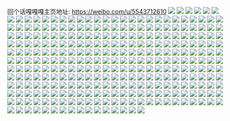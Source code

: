 回个话嘎嘎嘎主页地址: https://weibo.com/u/5543712610 
![](https://wx4.sinaimg.cn/mw2000/0063aQTwgy1gui4qrqtrrj61o01o0b2902.jpg) 
![](https://wx4.sinaimg.cn/mw2000/0063aQTwgy1gt10vi4c6uj30mw0tkwid.jpg) 
![](https://wx4.sinaimg.cn/mw2000/0063aQTwgy1gt10vxts2yj30qa0xvgt4.jpg) 
![](https://wx4.sinaimg.cn/mw2000/0063aQTwgy1grjbhdvgvlj32bb333u10.jpg) 
![](https://wx4.sinaimg.cn/mw2000/0063aQTwgy1grjbgvby59j30vc15shdu.jpg) 
![](https://wx4.sinaimg.cn/mw2000/0063aQTwgy1grjbg5bjf7j31xg33zkjm.jpg) 
![](https://wx4.sinaimg.cn/mw2000/0063aQTwgy1grjbhnsek3j32801o0qv5.jpg) 
![](https://wx4.sinaimg.cn/mw2000/0063aQTwgy1grgnjq8t6aj30sg0sgk9u.jpg) 
![](https://wx4.sinaimg.cn/mw2000/0063aQTwgy1grgnjtg4z4j30sg0sgh3s.jpg) 
![](https://wx4.sinaimg.cn/mw2000/0063aQTwgy1grgnjrys13j31o01o0b2d.jpg) 
![](https://wx4.sinaimg.cn/mw2000/0063aQTwgy1grgnjpj65qj31o01o0qv6.jpg) 
![](https://wx4.sinaimg.cn/mw2000/0063aQTwgy1gr1tjir0vkj31hb27zqva.jpg) 
![](https://wx4.sinaimg.cn/mw2000/0063aQTwgy1gpyjikkk4nj32bc334e86.jpg) 
![](https://wx4.sinaimg.cn/mw2000/0063aQTwly1goicc3yvdzj31hc1hchdt.jpg) 
![](https://wx4.sinaimg.cn/mw2000/0063aQTwly1goicc58ncsj31hc1hckjl.jpg) 
![](https://wx4.sinaimg.cn/mw2000/0063aQTwly1goicc6pg6pj31hc1hc1ky.jpg) 
![](https://wx4.sinaimg.cn/mw2000/0063aQTwly1gnkl15hl4yj31hc1hcb2a.jpg) 
![](https://wx4.sinaimg.cn/mw2000/0063aQTwgy1gm79dmx8zhj31z41hc7wj.jpg) 
![](https://wx4.sinaimg.cn/mw2000/0063aQTwgy1gm79f3m504j33402c0b2e.jpg) 
![](https://wx4.sinaimg.cn/mw2000/0063aQTwgy1gm79e4ua94j31s02dckjm.jpg) 
![](https://wx4.sinaimg.cn/mw2000/0063aQTwgy1gm79fgtkiej31s02dcb2b.jpg) 
![](https://wx4.sinaimg.cn/mw2000/0063aQTwgy1gm79g203bxj33402c01l1.jpg) 
![](https://wx4.sinaimg.cn/mw2000/0063aQTwgy1gm79g3dzfyj32681fs1ky.jpg) 
![](https://wx4.sinaimg.cn/mw2000/0063aQTwgy1gm79g6sc4wj328m2ndb2a.jpg) 
![](https://wx4.sinaimg.cn/mw2000/0063aQTwgy1gm79g9vlvnj32c02c0x6r.jpg) 
![](https://wx4.sinaimg.cn/mw2000/0063aQTwgy1gm79gczvsrj32c03407wl.jpg) 
![](https://wx4.sinaimg.cn/mw2000/0063aQTwgy1gli01z7ginj30u015h131.jpg) 
![](https://wx4.sinaimg.cn/mw2000/0063aQTwgy1gli02036s0j30u015hkfr.jpg) 
![](https://wx4.sinaimg.cn/mw2000/0063aQTwgy1glhz8w95nfj31hc1hc1ky.jpg) 
![](https://wx4.sinaimg.cn/mw2000/0063aQTwgy1glhz8wyeraj30qo16wwix.jpg) 
![](https://wx4.sinaimg.cn/mw2000/0063aQTwgy1gl9wbdln3wj315o1qiqv6.jpg) 
![](https://wx4.sinaimg.cn/mw2000/0063aQTwgy1gl9wcnup3zj32bc334b2b.jpg) 
![](https://wx4.sinaimg.cn/mw2000/0063aQTwgy1gl9wbhy3lxj32dc1s0x6r.jpg) 
![](https://wx4.sinaimg.cn/mw2000/0063aQTwgy1gl9wc6jp0kj32c02c01l1.jpg) 
![](https://wx4.sinaimg.cn/mw2000/0063aQTwgy1gl9wcczul7j315o1qi7wh.jpg) 
![](https://wx4.sinaimg.cn/mw2000/0063aQTwgy1gl9wcj3lnuj32bc2bchdt.jpg) 
![](https://wx4.sinaimg.cn/mw2000/0063aQTwgy1gl9wcamgk5j32b42b47wi.jpg) 
![](https://wx4.sinaimg.cn/mw2000/0063aQTwgy1gl9wcgha0cj32c02c0hdv.jpg) 
![](https://wx4.sinaimg.cn/mw2000/0063aQTwgy1gl9wckz59ij32c02c01kx.jpg) 
![](https://wx4.sinaimg.cn/mw2000/0063aQTwgy1gkwzfrsh8kj31hc1hchdt.jpg) 
![](https://wx4.sinaimg.cn/mw2000/0063aQTwgy1gkwzft83x0j31hc1hckjl.jpg) 
![](https://wx4.sinaimg.cn/mw2000/0063aQTwgy1gkwzfuuli6j31hc1hckjl.jpg) 
![](https://wx4.sinaimg.cn/mw2000/0063aQTwgy1gkwzfvjjh1j31400u0whr.jpg) 
![](https://wx4.sinaimg.cn/mw2000/0063aQTwgy1gkirxmroqtj30mi0miqcl.jpg) 
![](https://wx4.sinaimg.cn/mw2000/0063aQTwgy1gkirxnc1jrj30n00n0k19.jpg) 
![](https://wx4.sinaimg.cn/mw2000/0063aQTwgy1gkirxnzo29j30n00jzn3w.jpg) 
![](https://wx4.sinaimg.cn/mw2000/0063aQTwgy1gkirxph515j32801o04qq.jpg) 
![](https://wx4.sinaimg.cn/mw2000/0063aQTwgy1gkirxr0n3pj32801o0npd.jpg) 
![](https://wx4.sinaimg.cn/mw2000/0063aQTwgy1gkbs6iixdbj30u00u0430.jpg) 
![](https://wx4.sinaimg.cn/mw2000/0063aQTwgy1gkbs8zxz34j30u00u078n.jpg) 
![](https://wx4.sinaimg.cn/mw2000/0063aQTwgy1gk7hv37c9aj32c0340u11.jpg) 
![](https://wx4.sinaimg.cn/mw2000/0063aQTwgy1gjz99q274tj31z41hcu0y.jpg) 
![](https://wx4.sinaimg.cn/mw2000/0063aQTwgy1gjz9ak5m0qj33403yche0.jpg) 
![](https://wx4.sinaimg.cn/mw2000/0063aQTwgy1gjz9alsi26j31400u0q8r.jpg) 
![](https://wx4.sinaimg.cn/mw2000/0063aQTwgy1gjza0z5jrcj33bk3bkqv7.jpg) 
![](https://wx4.sinaimg.cn/mw2000/0063aQTwgy1gjz8nhhqazj31mh29lhdw.jpg) 
![](https://wx4.sinaimg.cn/mw2000/0063aQTwgy1gjz8nin064j30sg1281ku.jpg) 
![](https://wx4.sinaimg.cn/mw2000/0063aQTwgy1gjz8nc86mrj32c0274e84.jpg) 
![](https://wx4.sinaimg.cn/mw2000/0063aQTwgy1gjz8nlt1n6j32dc2dcu11.jpg) 
![](https://wx4.sinaimg.cn/mw2000/0063aQTwgy1gjz8n655loj31s02b64qt.jpg) 
![](https://wx4.sinaimg.cn/mw2000/0063aQTwgy1gjz8nmqnjjj30u0140aq5.jpg) 
![](https://wx4.sinaimg.cn/mw2000/0063aQTwgy1ggqwrr4zhdj32c0340b2a.jpg) 
![](https://wx4.sinaimg.cn/mw2000/0063aQTwgy1ggqwrvmt52j32c0340e82.jpg) 
![](https://wx4.sinaimg.cn/mw2000/0063aQTwgy1ggqws4s9zaj32c0340hdu.jpg) 
![](https://wx4.sinaimg.cn/mw2000/0063aQTwgy1ggqwuonh6nj32c03407wj.jpg) 
![](https://wx4.sinaimg.cn/mw2000/0063aQTwgy1ggqwuplx3jj30u014075e.jpg) 
![](https://wx4.sinaimg.cn/mw2000/0063aQTwgy1ggqwusog3tj32c0340x6p.jpg) 
![](https://wx4.sinaimg.cn/mw2000/0063aQTwgy1ggqwuvkwy8j31901o0hdt.jpg) 
![](https://wx4.sinaimg.cn/mw2000/0063aQTwgy1ggqwva2ncwj31901o04qq.jpg) 
![](https://wx4.sinaimg.cn/mw2000/0063aQTwgy1ggqwwu8ohxj32c02c01kz.jpg) 
![](https://wx4.sinaimg.cn/mw2000/0063aQTwgy1ggcfvxyvqgj30qo10d0tn.jpg) 
![](https://wx4.sinaimg.cn/mw2000/0063aQTwgy1gg5ugw712hj33342bctzs.jpg) 
![](https://wx4.sinaimg.cn/mw2000/0063aQTwgy1gg5uh08jboj33k02o04qq.jpg) 
![](https://wx4.sinaimg.cn/mw2000/0063aQTwgy1gf2lp7d3w7j316o16ohdt.jpg) 
![](https://wx4.sinaimg.cn/mw2000/0063aQTwgy1gf2lp8tzt1j316o16ohdt.jpg) 
![](https://wx4.sinaimg.cn/mw2000/0063aQTwgy1gf2lq4dpfxj30u00u0q6a.jpg) 
![](https://wx4.sinaimg.cn/mw2000/0063aQTwgy1gf2lqiae1jj30u00u041x.jpg) 
![](https://wx4.sinaimg.cn/mw2000/0063aQTwgy1gewie7c2ezj30yw1kwkjl.jpg) 
![](https://wx4.sinaimg.cn/mw2000/0063aQTwgy1gewifpa3nuj33k02o0x6p.jpg) 
![](https://wx4.sinaimg.cn/mw2000/0063aQTwgy1get5o0ul0jj31z41hcqv5.jpg) 
![](https://wx4.sinaimg.cn/mw2000/0063aQTwgy1get5o2x915j31z41hcqv5.jpg) 
![](https://wx4.sinaimg.cn/mw2000/0063aQTwgy1get5o4dnghj31z41hcqv5.jpg) 
![](https://wx4.sinaimg.cn/mw2000/0063aQTwgy1gdnjrkp1tcj31hc1z4kjl.jpg) 
![](https://wx4.sinaimg.cn/mw2000/0063aQTwgy1gdnjrlmn5qj31hc1z4u0x.jpg) 
![](https://wx4.sinaimg.cn/mw2000/0063aQTwgy1gbpzeda93aj316o16o7wh.jpg) 
![](https://wx4.sinaimg.cn/mw2000/0063aQTwgy1gbpzedtk1nj30u00u0q73.jpg) 
![](https://wx4.sinaimg.cn/mw2000/0063aQTwgy1gaq8fkxwr1j32bc3341kz.jpg) 
![](https://wx4.sinaimg.cn/mw2000/0063aQTwgy1gaq8fn8myrj32bc334npf.jpg) 
![](https://wx4.sinaimg.cn/mw2000/0063aQTwgy1gaq8fpxls0j316o16o4qp.jpg) 
![](https://wx4.sinaimg.cn/mw2000/0063aQTwgy1gaq8fr2jomj32bc334hdv.jpg) 
![](https://wx4.sinaimg.cn/mw2000/0063aQTwgy1gaq8ftldgrj33342bckjq.jpg) 
![](https://wx4.sinaimg.cn/mw2000/0063aQTwgy1gaq8fvzrqwj33342bcqv8.jpg) 
![](https://wx4.sinaimg.cn/mw2000/0063aQTwgy1gaq8fyts9aj33342bcu0z.jpg) 
![](https://wx4.sinaimg.cn/mw2000/0063aQTwgy1gaq8fzyd6oj316o16ob29.jpg) 
![](https://wx4.sinaimg.cn/mw2000/0063aQTwgy1gaq8g24f15j33342bcnpg.jpg) 
![](https://wx4.sinaimg.cn/mw2000/0063aQTwgy1gajgxfo9jgj316o16ob29.jpg) 
![](https://wx4.sinaimg.cn/mw2000/0063aQTwgy1gajgxgptr0j316o16oe81.jpg) 
![](https://wx4.sinaimg.cn/mw2000/0063aQTwgy1ga7rmoj4cej30u00u0n1i.jpg) 
![](https://wx4.sinaimg.cn/mw2000/0063aQTwgy1ga7rnkmig1j31hc1hcb29.jpg) 
![](https://wx4.sinaimg.cn/mw2000/0063aQTwgy1ga4dp56573j315o4c9b2d.jpg) 
![](https://wx4.sinaimg.cn/mw2000/0063aQTwgy1ga4dp70pd6j315o1qi7wi.jpg) 
![](https://wx4.sinaimg.cn/mw2000/0063aQTwgy1ga4dp8b5f1j315o1qiqv5.jpg) 
![](https://wx4.sinaimg.cn/mw2000/0063aQTwgy1g92c2erhemj316o16ox46.jpg) 
![](https://wx4.sinaimg.cn/mw2000/0063aQTwgy1g92c2gwu63j31hc1hcqv5.jpg) 
![](https://wx4.sinaimg.cn/mw2000/0063aQTwgy1g92bxsvukvj33bk3bkb2b.jpg) 
![](https://wx4.sinaimg.cn/mw2000/0063aQTwgy1g92bxxg764j33bk3bk7wk.jpg) 
![](https://wx4.sinaimg.cn/mw2000/0063aQTwgy1g92by0tkifj33bk3bkqv8.jpg) 
![](https://wx4.sinaimg.cn/mw2000/0063aQTwgy1g92byr1qmdj33bk3bknph.jpg) 
![](https://wx4.sinaimg.cn/mw2000/0063aQTwgy1g92bytgqucj33bk3bkx6r.jpg) 
![](https://wx4.sinaimg.cn/mw2000/0063aQTwly1g7600hp539j31hc1hcu0x.jpg) 
![](https://wx4.sinaimg.cn/mw2000/0063aQTwly1g7600ilmqnj31hc1hcx6p.jpg) 
![](https://wx4.sinaimg.cn/mw2000/0063aQTwly1g7600jehtnj31hc1hce81.jpg) 
![](https://wx4.sinaimg.cn/mw2000/0063aQTwly1g7600km7lqj31hc1hc7wi.jpg) 
![](https://wx4.sinaimg.cn/mw2000/0063aQTwgy1g5nk076i23j31hc1hcx6p.jpg) 
![](https://wx4.sinaimg.cn/mw2000/0063aQTwgy1g5nk08r1r4j31hc1hcx6p.jpg) 
![](https://wx4.sinaimg.cn/mw2000/0063aQTwgy1g5nk09ue9ij31hc1hcx6p.jpg) 
![](https://wx4.sinaimg.cn/mw2000/0063aQTwgy1g5nk0ann98j31hc1hc4qq.jpg) 
![](https://wx4.sinaimg.cn/mw2000/0063aQTwgy1g5nk0avym0j308w07s74e.jpg) 
![](https://wx4.sinaimg.cn/mw2000/0063aQTwgy1g5nk0b1gtsj30na0hg415.jpg) 
![](https://wx4.sinaimg.cn/mw2000/0063aQTwgy1g4i5846h1jj31hc1hcnpd.jpg) 
![](https://wx4.sinaimg.cn/mw2000/0063aQTwgy1g4i584oggjj30w516ohaw.jpg) 
![](https://wx4.sinaimg.cn/mw2000/0063aQTwgy1g4i5858ve1j316o16ob29.jpg) 
![](https://wx4.sinaimg.cn/mw2000/0063aQTwgy1g4frowuiazj316o16o4nv.jpg) 
![](https://wx4.sinaimg.cn/mw2000/0063aQTwgy1g4froxjux9j31hc1hcx6p.jpg) 
![](https://wx4.sinaimg.cn/mw2000/0063aQTwgy1g4froyyw7wj31hc1hcu0x.jpg) 
![](https://wx4.sinaimg.cn/mw2000/0063aQTwgy1g4frp0842zj316o16o7wh.jpg) 
![](https://wx4.sinaimg.cn/mw2000/0063aQTwgy1g4frp1dm26j316o16o1kx.jpg) 
![](https://wx4.sinaimg.cn/mw2000/0063aQTwgy1g4frp315taj31hc1hcx6p.jpg) 
![](https://wx4.sinaimg.cn/mw2000/0063aQTwgy1g4frp4dqatj31hc1hcnpd.jpg) 
![](https://wx4.sinaimg.cn/mw2000/0063aQTwgy1g4fpyerbjlj30uu0u0t9v.jpg) 
![](https://wx4.sinaimg.cn/mw2000/0063aQTwgy1g4fpyewvhej30u30u0tab.jpg) 
![](https://wx4.sinaimg.cn/mw2000/0063aQTwgy1g4fpyfntfwj30u40u0dhg.jpg) 
![](https://wx4.sinaimg.cn/mw2000/0063aQTwgy1g4fpyf2woqj30u00u0gn3.jpg) 
![](https://wx4.sinaimg.cn/mw2000/0063aQTwgy1g4fpyfabikj30uo0u075s.jpg) 
![](https://wx4.sinaimg.cn/mw2000/0063aQTwgy1g4fpyfi2rgj30u00u4q5i.jpg) 
![](https://wx4.sinaimg.cn/mw2000/0063aQTwgy1g4fpyfu65vj30u00u6myk.jpg) 
![](https://wx4.sinaimg.cn/mw2000/0063aQTwgy1g4a10kc5b5j315o5vu1l1.jpg) 
![](https://wx4.sinaimg.cn/mw2000/0063aQTwgy1g4a10m2vh0j315o3h01kz.jpg) 
![](https://wx4.sinaimg.cn/mw2000/0063aQTwgy1g4a10napi9j31kw16o4qq.jpg) 
![](https://wx4.sinaimg.cn/mw2000/0063aQTwgy1g4a10onpl8j31kw16o7wi.jpg) 
![](https://wx4.sinaimg.cn/mw2000/0063aQTwgy1g4a10pms4oj316o1kwe81.jpg) 
![](https://wx4.sinaimg.cn/mw2000/0063aQTwgy1g4a10r1ryjj32bc3341kz.jpg) 
![](https://wx4.sinaimg.cn/mw2000/0063aQTwgy1g3uwhim4pqj30u01oqtcq.jpg) 
![](https://wx4.sinaimg.cn/mw2000/0063aQTwgy1g3uwhj6qbsj31431o0e81.jpg) 
![](https://wx4.sinaimg.cn/mw2000/0063aQTwgy1g3uwhk2o5sj31hc1hcqv6.jpg) 
![](https://wx4.sinaimg.cn/mw2000/0063aQTwly1g33fja0tdtj31o018t7wi.jpg) 
![](https://wx4.sinaimg.cn/mw2000/0063aQTwly1g33fjb50q2j31o018t4qq.jpg) 
![](https://wx4.sinaimg.cn/mw2000/0063aQTwly1g33fjcc6q5j31o018t7wi.jpg) 
![](https://wx4.sinaimg.cn/mw2000/0063aQTwly1g33fjd8aarj31et1f0hdu.jpg) 
![](https://wx4.sinaimg.cn/mw2000/0063aQTwly1g33fje4zavj31w01et7wi.jpg) 
![](https://wx4.sinaimg.cn/mw2000/0063aQTwly1g33fjf8cobj31w01ethdu.jpg) 
![](https://wx4.sinaimg.cn/mw2000/0063aQTwly1g33fjg944hj31w01etx6p.jpg) 
![](https://wx4.sinaimg.cn/mw2000/0063aQTwgy1g2jm9qplluj30y01f044e.jpg) 
![](https://wx4.sinaimg.cn/mw2000/0063aQTwgy1g2jm9r12e1j30y01f0gqb.jpg) 
![](https://wx4.sinaimg.cn/mw2000/0063aQTwgy1g2jm9rby2oj30y01f07a6.jpg) 
![](https://wx4.sinaimg.cn/mw2000/0063aQTwgy1g2jma46nxgj31o01o07wh.jpg) 
![](https://wx4.sinaimg.cn/mw2000/0063aQTwgy1g2jma4fiznj30j60j6wfi.jpg) 
![](https://wx4.sinaimg.cn/mw2000/0063aQTwly1g2cxz3rff9j31w01f0b2a.jpg) 
![](https://wx4.sinaimg.cn/mw2000/0063aQTwly1g2cxz50wc5j31w01f01kz.jpg) 
![](https://wx4.sinaimg.cn/mw2000/0063aQTwly1g2cxz5u4ijj31w01f0kjm.jpg) 
![](https://wx4.sinaimg.cn/mw2000/0063aQTwly1g2cxz72yjyj31w01f0u0z.jpg) 
![](https://wx4.sinaimg.cn/mw2000/0063aQTwgy1g28x1ij93ij30hs16kdhz.jpg) 
![](https://wx4.sinaimg.cn/mw2000/0063aQTwgy1fz2gf6hj76j31o01o0kit.jpg) 
![](https://wx4.sinaimg.cn/mw2000/0063aQTwgy1fz2gf96om9j327v1o0b29.jpg) 
![](https://wx4.sinaimg.cn/mw2000/0063aQTwgy1fz2gfe6whuj31z41hc4qq.jpg) 
![](https://wx4.sinaimg.cn/mw2000/0063aQTwgy1fz2gfiw7nfj31z41hc4qq.jpg) 
![](https://wx4.sinaimg.cn/mw2000/0063aQTwgy1fz2gfqjtdhj31o01o01kx.jpg) 
![](https://wx4.sinaimg.cn/mw2000/0063aQTwgy1fz2gfufd8mj31z41hcqv5.jpg) 
![](https://wx4.sinaimg.cn/mw2000/0063aQTwgy1fz2gfyti3tj31z41hckjl.jpg) 
![](https://wx4.sinaimg.cn/mw2000/0063aQTwgy1fz2gg66jsrj31hc1hchdu.jpg) 
![](https://wx4.sinaimg.cn/mw2000/0063aQTwgy1fz2gg97wzfj31z41hc7wj.jpg) 
![](https://wx4.sinaimg.cn/mw2000/0063aQTwgy1fxh6ak6lp5j318g0xcu0x.jpg) 
![](https://wx4.sinaimg.cn/mw2000/0063aQTwgy1fxh6aldy9jj318g0xcu0x.jpg) 
![](https://wx4.sinaimg.cn/mw2000/0063aQTwgy1fxh6amj0pvj318g0xcu0x.jpg) 
![](https://wx4.sinaimg.cn/mw2000/0063aQTwgy1fxh6aogpvwj32802yonpg.jpg) 
![](https://wx4.sinaimg.cn/mw2000/0063aQTwgy1fxh6aqb9ytj32802yox6s.jpg) 
![](https://wx4.sinaimg.cn/mw2000/0063aQTwgy1fxh6as2cojj32c02c0b2c.jpg) 
![](https://wx4.sinaimg.cn/mw2000/0063aQTwgy1fxh6atlq27j32c0340hdv.jpg) 
![](https://wx4.sinaimg.cn/mw2000/0063aQTwgy1fxg5d4ckslj30w016oawz.jpg) 
![](https://wx4.sinaimg.cn/mw2000/0063aQTwgy1fxg5d4z9mdj30u00u013o.jpg) 
![](https://wx4.sinaimg.cn/mw2000/0063aQTwgy1fxg5d74vypj324925bb2a.jpg) 
![](https://wx4.sinaimg.cn/mw2000/0063aQTwgy1fxg5dec4lcj31md2a1hdu.jpg) 
![](https://wx4.sinaimg.cn/mw2000/0063aQTwgy1fxg5dgrvo9j32362s6hdv.jpg) 
![](https://wx4.sinaimg.cn/mw2000/0063aQTwgy1fxg5digxagj30xb18gkjl.jpg) 
![](https://wx4.sinaimg.cn/mw2000/0063aQTwgy1fxg5dk0uhbj30xc18gnpd.jpg) 
![](https://wx4.sinaimg.cn/mw2000/0063aQTwgy1fxg5dlee45j30xc18gkjl.jpg) 
![](https://wx4.sinaimg.cn/mw2000/0063aQTwgy1fxg5dnt1yrj31n71l0b2a.jpg) 
![](https://wx4.sinaimg.cn/mw2000/0063aQTwgy1fwfrnzjon0j30w00w0dys.jpg) 
![](https://wx4.sinaimg.cn/mw2000/0063aQTwgy1fwfro1u90xj30w00w04mf.jpg) 
![](https://wx4.sinaimg.cn/mw2000/0063aQTwgy1fwfro4antoj30w00w0axw.jpg) 
![](https://wx4.sinaimg.cn/mw2000/0063aQTwgy1fwfro6fojjj30w00w0kd4.jpg) 
![](https://wx4.sinaimg.cn/mw2000/0063aQTwgy1fwfro81oj6j30w00w0ql0.jpg) 
![](https://wx4.sinaimg.cn/mw2000/0063aQTwgy1fwfrodphujj316o0w04qp.jpg) 
![](https://wx4.sinaimg.cn/mw2000/0063aQTwgy1fwfrofu73gj30w00w0qoj.jpg) 
![](https://wx4.sinaimg.cn/mw2000/0063aQTwgy1fwfroh4oukj30w00w0wzl.jpg) 
![](https://wx4.sinaimg.cn/mw2000/0063aQTwgy1fwfrlmfqj4j30w00w0e16.jpg) 
![](https://wx4.sinaimg.cn/mw2000/0063aQTwgy1fwfrlo1xkaj30w00w0dwo.jpg) 
![](https://wx4.sinaimg.cn/mw2000/0063aQTwgy1fwfrlq0r51j30w00w07sf.jpg) 
![](https://wx4.sinaimg.cn/mw2000/0063aQTwgy1fwfrlrodvjj30w00w04lv.jpg) 
![](https://wx4.sinaimg.cn/mw2000/0063aQTwgy1fwfrltwv8zj30w00w04mv.jpg) 
![](https://wx4.sinaimg.cn/mw2000/0063aQTwgy1fvwjhm3fldj30qo0zcwle.jpg) 
![](https://wx4.sinaimg.cn/mw2000/0063aQTwgy1fvwjhmbdhnj30jc0kwq6p.jpg) 
![](https://wx4.sinaimg.cn/mw2000/0063aQTwgy1fvwjhmnvnaj30qo0zkdow.jpg) 
![](https://wx4.sinaimg.cn/mw2000/0063aQTwgy1fvwjhn79guj30qo0zkk13.jpg) 
![](https://wx4.sinaimg.cn/mw2000/0063aQTwgy1fuxqh2ui9qj30u0190wwf.jpg) 
![](https://wx4.sinaimg.cn/mw2000/0063aQTwgy1fuxqh6a5h1j30u0190arw.jpg) 
![](https://wx4.sinaimg.cn/mw2000/0063aQTwgy1fuxqhcbrx0j31900u0x42.jpg) 
![](https://wx4.sinaimg.cn/mw2000/0063aQTwgy1fuxqhf8c94j30u0190gxs.jpg) 
![](https://wx4.sinaimg.cn/mw2000/0063aQTwgy1fuxqhixwywj30u01904cw.jpg) 
![](https://wx4.sinaimg.cn/mw2000/0063aQTwgy1fuxqhpt1e1j31rl1rl1kx.jpg) 
![](https://wx4.sinaimg.cn/mw2000/0063aQTwgy1fuwr35gmfmj30u0140wlj.jpg) 
![](https://wx4.sinaimg.cn/mw2000/0063aQTwgy1fuwr369judj30u00u0454.jpg) 
![](https://wx4.sinaimg.cn/mw2000/0063aQTwgy1fuwr36tn0dj30u00u0q90.jpg) 
![](https://wx4.sinaimg.cn/mw2000/0063aQTwgy1fuwr37kzpjj31ie1wtam8.jpg) 
![](https://wx4.sinaimg.cn/mw2000/0063aQTwgy1fuwr38um2kj31ir1xhk9x.jpg) 
![](https://wx4.sinaimg.cn/mw2000/0063aQTwgy1fuwr39j763j31400u0n7a.jpg) 
![](https://wx4.sinaimg.cn/mw2000/0063aQTwgy1fuwr3i7wz9j30u00u0whr.jpg) 
![](https://wx4.sinaimg.cn/mw2000/0063aQTwgy1fuwr3irhqej30u00u0whv.jpg) 
![](https://wx4.sinaimg.cn/mw2000/0063aQTwgy1fuwr3j7m4dj30u00u00vs.jpg) 
![](https://wx4.sinaimg.cn/mw2000/0063aQTwgy1fu08n5z4b0j31bp1rlqbg.jpg) 
![](https://wx4.sinaimg.cn/mw2000/0063aQTwgy1fu08n6r1v0j31bp1rlaip.jpg) 
![](https://wx4.sinaimg.cn/mw2000/0063aQTwgy1fu08n736wzj30k00qm3zp.jpg) 
![](https://wx4.sinaimg.cn/mw2000/0063aQTwgy1ftwk9ea29mj30k00k0q4v.jpg) 
![](https://wx4.sinaimg.cn/mw2000/0063aQTwgy1ftwk9f4j98j30yn0ynqaw.jpg) 
![](https://wx4.sinaimg.cn/mw2000/0063aQTwgy1ftwk9frrqtj30u70u7q75.jpg) 
![](https://wx4.sinaimg.cn/mw2000/0063aQTwgy1ftm09u6yngj30k00k0gnl.jpg) 
![](https://wx4.sinaimg.cn/mw2000/0063aQTwgy1ftam73sy1zj316o1kw4mn.jpg) 
![](https://wx4.sinaimg.cn/mw2000/0063aQTwgy1ftam7gj8k7j316o1kw7t3.jpg) 
![](https://wx4.sinaimg.cn/mw2000/0063aQTwgy1ftam89pbecj31kw16n4j1.jpg) 
![](https://wx4.sinaimg.cn/mw2000/0063aQTwgy1ftam8o5xaqj31400u0qcr.jpg) 
![](https://wx4.sinaimg.cn/mw2000/0063aQTwgy1fstauwscwdj32eo38wx6q.jpg) 
![](https://wx4.sinaimg.cn/mw2000/0063aQTwgy1fstawkpkkvj32eo38wx6q.jpg) 
![](https://wx4.sinaimg.cn/mw2000/0063aQTwgy1fsddm7el96j30xc18g7gn.jpg) 
![](https://wx4.sinaimg.cn/mw2000/0063aQTwgy1fsddm8jxzzj30xc0xcajs.jpg) 
![](https://wx4.sinaimg.cn/mw2000/0063aQTwgy1fsddm9stpwj30xc0xcdoc.jpg) 
![](https://wx4.sinaimg.cn/mw2000/0063aQTwgy1fsddmb09x0j30xc0xctgo.jpg) 
![](https://wx4.sinaimg.cn/mw2000/0063aQTwgy1fsddmcj6l9j318g0xb13c.jpg) 
![](https://wx4.sinaimg.cn/mw2000/0063aQTwgy1fsddmdp84rj318g0xbn82.jpg) 
![](https://wx4.sinaimg.cn/mw2000/0063aQTwgy1fs8dcgzd1aj318g0xbtwp.jpg) 
![](https://wx4.sinaimg.cn/mw2000/0063aQTwgy1fs8dci58uij318g0xbhbn.jpg) 
![](https://wx4.sinaimg.cn/mw2000/0063aQTwgy1fs8dcjkc8aj318g0xb1g6.jpg) 
![](https://wx4.sinaimg.cn/mw2000/0063aQTwgy1fs8dcknpozj318g0xbkat.jpg) 
![](https://wx4.sinaimg.cn/mw2000/0063aQTwgy1fs8dclod5mj318g0xb1dr.jpg) 
![](https://wx4.sinaimg.cn/mw2000/0063aQTwgy1fs8dcmpptqj30xc18gwty.jpg) 
![](https://wx4.sinaimg.cn/mw2000/0063aQTwgy1fs8dcniq4jj30xc18ganf.jpg) 
![](https://wx4.sinaimg.cn/mw2000/0063aQTwgy1fs8dcod2x4j30xc18gnb0.jpg) 
![](https://wx4.sinaimg.cn/mw2000/0063aQTwgy1fs8dcp9gnyj30xc18g19f.jpg) 
![](https://wx4.sinaimg.cn/mw2000/0063aQTwgy1fs8d9v9ezpj30qo0zkguq.jpg) 
![](https://wx4.sinaimg.cn/mw2000/0063aQTwgy1fs8d811uzwj30qo0zkk15.jpg) 
![](https://wx4.sinaimg.cn/mw2000/0063aQTwgy1fs8cdlwkejj30xc0xc45p.jpg) 
![](https://wx4.sinaimg.cn/mw2000/0063aQTwgy1fs8cdmkuyqj30xc0xcdn6.jpg) 
![](https://wx4.sinaimg.cn/mw2000/0063aQTwgy1fs8cdna5r7j30xc0xc7bn.jpg) 
![](https://wx4.sinaimg.cn/mw2000/0063aQTwgy1fs8cdo5oh8j30xc0xcthu.jpg) 
![](https://wx4.sinaimg.cn/mw2000/0063aQTwgy1fs8cdp2rzxj30xc0xcgu4.jpg) 
![](https://wx4.sinaimg.cn/mw2000/0063aQTwgy1fs8cef9rg5j30xc0xctgj.jpg) 
![](https://wx4.sinaimg.cn/mw2000/0063aQTwgy1fs8ceg7nh7j30xc0xc12p.jpg) 
![](https://wx4.sinaimg.cn/mw2000/0063aQTwgy1fs8cehn1ivj30xc18gnf6.jpg) 
![](https://wx4.sinaimg.cn/mw2000/0063aQTwgy1fs8ceistgvj30xc0xcthr.jpg) 
![](https://wx4.sinaimg.cn/mw2000/0063aQTwgy1fqlu9dsefoj32io1w0qv5.jpg) 
![](https://wx4.sinaimg.cn/mw2000/0063aQTwgy1fqlu9ghwz5j32io1w0kjl.jpg) 
![](https://wx4.sinaimg.cn/mw2000/0063aQTwgy1fqlu9jo2twj32io1w0qv5.jpg) 
![](https://wx4.sinaimg.cn/mw2000/0063aQTwgy1fqlu9m7bo0j32io1w0npd.jpg) 
![](https://wx4.sinaimg.cn/mw2000/0063aQTwgy1fqlu9pyudrj31w02io7wi.jpg) 
![](https://wx4.sinaimg.cn/mw2000/0063aQTwgy1fqlu9ssmjdj31w02io7wi.jpg) 
![](https://wx4.sinaimg.cn/mw2000/0063aQTwgy1fqlu9vk29ej32io1w0npd.jpg) 
![](https://wx4.sinaimg.cn/mw2000/0063aQTwgy1fqlu9xafsmj32io1w01dv.jpg) 
![](https://wx4.sinaimg.cn/mw2000/0063aQTwgy1fqlu9zai8lj32io1w01h7.jpg) 
![](https://wx4.sinaimg.cn/mw2000/0063aQTwgy1fpv55263qxj31hc1hc1c6.jpg) 
![](https://wx4.sinaimg.cn/mw2000/0063aQTwgy1fpv552z638j31401hch39.jpg) 
![](https://wx4.sinaimg.cn/mw2000/0063aQTwgy1fpv553u2r0j30u01elnjk.jpg) 
![](https://wx4.sinaimg.cn/mw2000/0063aQTwgy1fpv554re2bj30u00xrh10.jpg) 
![](https://wx4.sinaimg.cn/mw2000/0063aQTwgy1fphc7trxayj31w0129x6r.jpg) 
![](https://wx4.sinaimg.cn/mw2000/0063aQTwgy1fphc7ybp9oj31w0129hdv.jpg) 
![](https://wx4.sinaimg.cn/mw2000/0063aQTwgy1fphc807izkj30zk0k01f8.jpg) 
![](https://wx4.sinaimg.cn/mw2000/0063aQTwgy1fphc81spalj30zk0k0ww9.jpg) 
![](https://wx4.sinaimg.cn/mw2000/0063aQTwgy1fphc83bt8ej30zk0k0wx2.jpg) 
![](https://wx4.sinaimg.cn/mw2000/0063aQTwgy1fphc85gvkpj31hc0tz1kx.jpg) 
![](https://wx4.sinaimg.cn/mw2000/0063aQTwgy1fphc87hnl1j31hc0tz4qp.jpg) 
![](https://wx4.sinaimg.cn/mw2000/0063aQTwgy1fphc89lmndj30zk0k0x63.jpg) 
![](https://wx4.sinaimg.cn/mw2000/0063aQTwgy1fphc68suwvj31be0qoafv.jpg) 
![](https://wx4.sinaimg.cn/mw2000/0063aQTwgy1fphc69n4mrj31be0qotdn.jpg) 
![](https://wx4.sinaimg.cn/mw2000/0063aQTwgy1fphc6adj0vj30k00zkq6w.jpg) 
![](https://wx4.sinaimg.cn/mw2000/0063aQTwgy1fphc6baki1j31be0qogrc.jpg) 
![](https://wx4.sinaimg.cn/mw2000/0063aQTwgy1fphc6cjxt1j30qo1be7e0.jpg) 
![](https://wx4.sinaimg.cn/mw2000/0063aQTwgy1fphc6e3vi4j30qo1bedpq.jpg) 
![](https://wx4.sinaimg.cn/mw2000/0063aQTwgy1fphc6fb40mj31bg0qo7ca.jpg) 
![](https://wx4.sinaimg.cn/mw2000/0063aQTwgy1fphc6ginjwj31bg0qoti9.jpg) 
![](https://wx4.sinaimg.cn/mw2000/0063aQTwgy1fphc6hfwb1j31bg0qoafp.jpg) 
![](https://wx4.sinaimg.cn/mw2000/0063aQTwgy1fphc4j9fozj30zk0k0ke9.jpg) 
![](https://wx4.sinaimg.cn/mw2000/0063aQTwgy1fphc3sh6j2j30zk0k0hdt.jpg) 
![](https://wx4.sinaimg.cn/mw2000/0063aQTwgy1fphc3uctdfj30zk0k0e81.jpg) 
![](https://wx4.sinaimg.cn/mw2000/0063aQTwgy1fphc3vnqvzj30zk0qoqjj.jpg) 
![](https://wx4.sinaimg.cn/mw2000/0063aQTwgy1fphbxgme1uj30u02f5hdu.jpg) 
![](https://wx4.sinaimg.cn/mw2000/0063aQTwgy1fphbxjb1wmj31hc1hc4qq.jpg) 
![](https://wx4.sinaimg.cn/mw2000/0063aQTwgy1fp3e9gmls9j31hc0tze81.jpg) 
![](https://wx4.sinaimg.cn/mw2000/0063aQTwgy1fp3e9jhlrrj31hc0tzhdt.jpg) 
![](https://wx4.sinaimg.cn/mw2000/0063aQTwgy1fp3e9lhardj31hc0tz7wh.jpg) 
